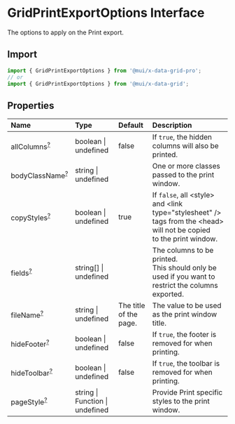 # GridPrintExportOptions Interface

<p class="description">The options to apply on the Print export.</p>

## Import

```js
import { GridPrintExportOptions } from '@mui/x-data-grid-pro';
// or
import { GridPrintExportOptions } from '@mui/x-data-grid';
```

## Properties

| Name                                                                                            | Type                                                           | Default                                                  | Description                                                                                                                                |
| :---------------------------------------------------------------------------------------------- | :------------------------------------------------------------- | :------------------------------------------------------- | :----------------------------------------------------------------------------------------------------------------------------------------- |
| <span class="prop-name optional">allColumns<sup><abbr title="optional">?</abbr></sup></span>    | <span class="prop-type">boolean \| undefined</span>            | <span class="prop-default">false</span>                  | If `true`, the hidden columns will also be printed.                                                                                        |
| <span class="prop-name optional">bodyClassName<sup><abbr title="optional">?</abbr></sup></span> | <span class="prop-type">string \| undefined</span>             |                                                          | One or more classes passed to the print window.                                                                                            |
| <span class="prop-name optional">copyStyles<sup><abbr title="optional">?</abbr></sup></span>    | <span class="prop-type">boolean \| undefined</span>            | <span class="prop-default">true</span>                   | If `false`, all &lt;style&gt; and &lt;link type="stylesheet" /&gt; tags from the &lt;head&gt; will not be copied<br />to the print window. |
| <span class="prop-name optional">fields<sup><abbr title="optional">?</abbr></sup></span>        | <span class="prop-type">string[] \| undefined</span>           |                                                          | The columns to be printed.<br />This should only be used if you want to restrict the columns exported.                                     |
| <span class="prop-name optional">fileName<sup><abbr title="optional">?</abbr></sup></span>      | <span class="prop-type">string \| undefined</span>             | <span class="prop-default">The title of the page.</span> | The value to be used as the print window title.                                                                                            |
| <span class="prop-name optional">hideFooter<sup><abbr title="optional">?</abbr></sup></span>    | <span class="prop-type">boolean \| undefined</span>            | <span class="prop-default">false</span>                  | If `true`, the footer is removed for when printing.                                                                                        |
| <span class="prop-name optional">hideToolbar<sup><abbr title="optional">?</abbr></sup></span>   | <span class="prop-type">boolean \| undefined</span>            | <span class="prop-default">false</span>                  | If `true`, the toolbar is removed for when printing.                                                                                       |
| <span class="prop-name optional">pageStyle<sup><abbr title="optional">?</abbr></sup></span>     | <span class="prop-type">string \| Function \| undefined</span> |                                                          | Provide Print specific styles to the print window.                                                                                         |
